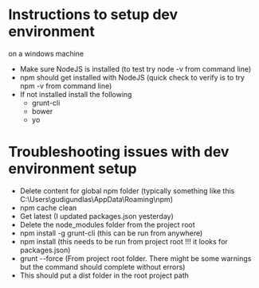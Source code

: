 # Instructions to setup dev environment

on a windows machine

* Make sure NodeJS is installed (to test try node -v from command line)
* npm should get installed with NodeJS (quick check to verify is to try npm -v from command line)
* If not installed install the following 
	* grunt-cli
    * bower
    * yo


# Troubleshooting issues with dev environment setup

* Delete content for global npm folder (typically something like this C:\Users\gudigundlas\AppData\Roaming\npm)
* npm cache clean
* Get latest (I updated packages.json yesterday)
* Delete the node_modules folder from the project root
* npm install -g grunt-cli (this can be run from anywhere)
* npm install (this needs to be run from project root !!! it looks for packages.json)
* grunt --force (From project root folder. There might be some warnings but the command should complete without errors)
* This should put a dist folder in the root project path
